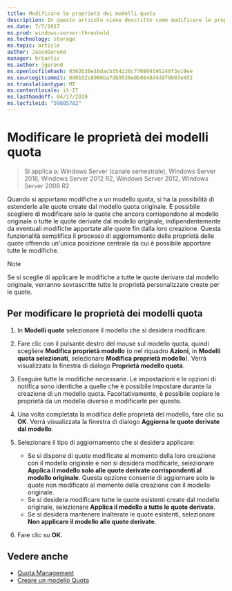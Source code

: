 ```yaml
---
title: Modificare le proprietà dei modelli quota
description: In questo articolo viene descritto come modificare le proprietà del modello quota per estendere le modifiche apportate alle quote create dal modello quota originale
ms.date: 7/7/2017
ms.prod: windows-server-threshold
ms.technology: storage
ms.topic: article
author: JasonGerend
manager: brianlic
ms.author: jgerend
ms.openlocfilehash: 0362b30e16dacb354220c770899195240f3e19ee
ms.sourcegitcommit: 0d0b32c8986ba7db9536e0b8648d4ddf9b03e452
ms.translationtype: MT
ms.contentlocale: it-IT
ms.lasthandoff: 04/17/2019
ms.locfileid: "59885782"
---
```

# <a name="edit-quota-template-properties"></a>Modificare le proprietà dei modelli quota

> Si applica a: Windows Server (canale semestrale), Windows Server 2016, Windows Server 2012 R2, Windows Server 2012, Windows Server 2008 R2

Quando si apportano modifiche a un modello quota, si ha la possibilità di estenderle alle quote create dal modello quota originale. È possibile scegliere di modificare solo le quote che ancora corrispondono al modello originale o tutte le quote derivate dal modello originale, indipendentemente da eventuali modifiche apportate alle quote fin dalla loro creazione. Questa funzionalità semplifica il processo di aggiornamento delle proprietà delle quote offrendo un'unica posizione centrale da cui è possibile apportare tutte le modifiche.

> [!Note]
> Se si sceglie di applicare le modifiche a tutte le quote derivate dal modello originale, verranno sovrascritte tutte le proprietà personalizzate create per le quote.

## <a name="to-edit-quota-template-properties"></a>Per modificare le proprietà dei modelli quota

1.  In **Modelli quote** selezionare il modello che si desidera modificare.

2.  Fare clic con il pulsante destro del mouse sul modello quota, quindi scegliere **Modifica proprietà modello** (o nel riquadro **Azioni**, in **Modelli quota selezionati**, selezionare **Modifica proprietà modello**). Verrà visualizzata la finestra di dialogo **Proprietà modello quota**.

3.  Eseguire tutte le modifiche necessarie. Le impostazioni e le opzioni di notifica sono identiche a quelle che è possibile impostare durante la creazione di un modello quota. Facoltativamente, è possibile copiare le proprietà da un modello diverso e modificarle per questo.

4.  Una volta completata la modifica delle proprietà del modello, fare clic su **OK**. Verrà visualizzata la finestra di dialogo **Aggiorna le quote derivate dal modello**.

5.  Selezionare il tipo di aggiornamento che si desidera applicare:

    -   Se si dispone di quote modificate al momento della loro creazione con il modello originale e non si desidera modificarle, selezionare **Applica il modello solo alle quote derivate corrispondenti al modello originale**. Questa opzione consente di aggiornare solo le quote non modificate al momento della creazione con il modello originale.
    -   Se si desidera modificare tutte le quote esistenti create dal modello originale, selezionare **Applica il modello a tutte le quote derivate**.
    -   Se si desidera mantenere inalterate le quote esistenti, selezionare **Non applicare il modello alle quote derivate**.

6.  Fare clic su **OK**.

## <a name="see-also"></a>Vedere anche

-   [Quota Management](quota-management.md)
-   [Creare un modello Quota](create-quota-template.md)


